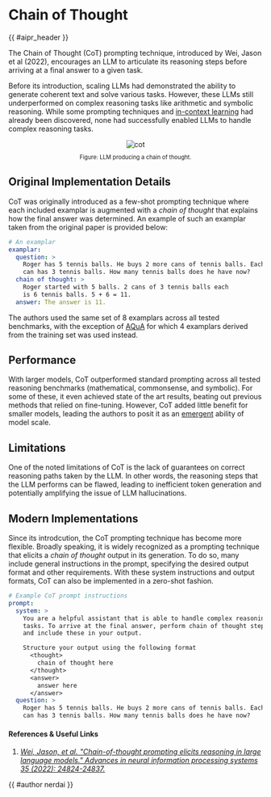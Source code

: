 <!-- markdownlint-disable-file MD033 -->

# Chain of Thought

<!-- Header -->

{{ #aipr_header }}

<!-- Main Body -->

The Chain of Thought (CoT) prompting technique, introduced by Wei, Jason et al (2022),
encourages an LLM to articulate its reasoning steps before arriving at a final
answer to a given task.

Before its introduction, scaling LLMs had demonstrated the ability to generate coherent
text and solve various tasks. However, these LLMs still underperformed on complex
reasoning tasks like arithmetic and symbolic reasoning. While some prompting techniques
and [in-context learning](./icl.md) had already been discovered, none had successfully
enabled LLMs to handle complex reasoning tasks.

<center>
<img src="https://d3ddy8balm3goa.cloudfront.net/vector-ai-pocket-refs/nlp/cot.svg" alt="cot"> <!-- markdownlint-disable-line MD013 -->
</center>

<div
  class="figure-caption"
  style="text-align: center; font-size: 0.8em; margin-top: 10px;"
>
Figure: LLM producing a chain of thought.
</div>

## Original Implementation Details

CoT was originally introduced as a few-shot prompting technique where each included
examplar is augmented with a _chain of thought_ that explains how the final answer
was determined. An example of such an examplar taken from the original paper is
provided below:

```yaml
# An examplar
examplar:
  question: >
    Roger has 5 tennis balls. He buys 2 more cans of tennis balls. Each
    can has 3 tennis balls. How many tennis balls does he have now?
  chain of thought: >
    Roger started with 5 balls. 2 cans of 3 tennis balls each
    is 6 tennis balls. 5 + 6 = 11.
  answer: The answer is 11.
```

The authors used the same set of 8 examplars across all tested benchmarks, with
the exception of [AQuA](https://github.com/google-deepmind/AQuA) for which 4
examplars derived from the training set was used instead.

## Performance

With larger models, CoT outperformed standard prompting across all tested reasoning
benchmarks (mathematical, commonsense, and symbolic). For some of these, it even
achieved state of the art results, beating out previous methods that relied on
fine-tuning. However, CoT added little benefit for smaller models, leading the
authors to posit it as an [emergent](../misc/emergent.md) ability of model
scale.

## Limitations

One of the noted limitations of CoT is the lack of guarantees on correct reasoning
paths taken by the LLM. In other words, the reasoning steps that the LLM performs
can be flawed, leading to inefficient token generation and potentially amplifying
the issue of LLM hallucinations.

## Modern Implementations

Since its introdcution, the CoT prompting technique has become more flexible.
Broadly speaking, it is widely recognized as a prompting technique that elicits a
_chain of thought_ output in its generation. To do so, many include general
instructions in the prompt, specifying the desired output format and other requirements.
With these system instructions and output formats, CoT can also be implemented
in a zero-shot fashion.

```yaml
# Example CoT prompt instructions
prompt:
  system: >
    You are a helpful assistant that is able to handle complex reasoning
    tasks. To arrive at the final answer, perform chain of thought steps
    and include these in your output.

    Structure your output using the following format
      <thought>
        chain of thought here
      </thought>
      <answer>
        answer here
      </answer>
  question: >
    Roger has 5 tennis balls. He buys 2 more cans of tennis balls. Each
    can has 3 tennis balls. How many tennis balls does he have now?
```

#### References & Useful Links <!-- markdownlint-disable-line MD001 -->

1. [_Wei, Jason, et al. "Chain-of-thought prompting elicits reasoning in large
   language models." Advances in neural information processing systems 35 (2022):
   24824-24837._](https://arxiv.org/abs/2201.11903)

<!-- Contributions -->

{{ #author nerdai }}
